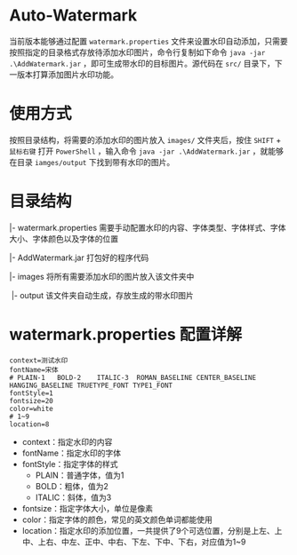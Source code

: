 # Auto-Watermark

当前版本能够通过配置 `watermark.properties` 文件来设置水印自动添加，只需要按照指定的目录格式存放待添加水印图片，命令行复制如下命令 `java -jar .\AddWatermark.jar` ，即可生成带水印的目标图片。源代码在 `src/` 目录下，下一版本打算添加图片水印功能。

# 使用方式

按照目录结构，将需要的添加水印的图片放入 `images/` 文件夹后，按住 `SHIFT` + `鼠标右键` 打开 `PowerShell` ，输入命令 `java -jar .\AddWatermark.jar` ，就能够在目录 `iamges/output` 下找到带有水印的图片。

# 目录结构

|- 	watermark.properties  需要手动配置水印的内容、字体类型、字体样式、字体大小、字体颜色以及字体的位置

|- 	AddWatermark.jar 打包好的程序代码

|- 	images 将所有需要添加水印的图片放入该文件夹中

​		|- 	output 该文件夹自动生成，存放生成的带水印图片

# watermark.properties 配置详解

```properties
context=测试水印
fontName=宋体
# PLAIN-1   BOLD-2    ITALIC-3  ROMAN_BASELINE CENTER_BASELINE HANGING_BASELINE TRUETYPE_FONT TYPE1_FONT
fontStyle=1
fontsize=20
color=white
# 1~9
location=8
```

- context：指定水印的内容
- fontName：指定水印的字体
- fontStyle：指定字体的样式
  - PLAIN：普通字体，值为1
  - BOLD：粗体，值为2
  - ITALIC：斜体，值为3
- fontsize：指定字体大小，单位是像素
- color：指定字体的颜色，常见的英文颜色单词都能使用
- location：指定水印的添加位置，一共提供了9个可选位置，分别是上左、上中、上右、中左、正中、中右、下左、下中、下右，对应值为1~9
